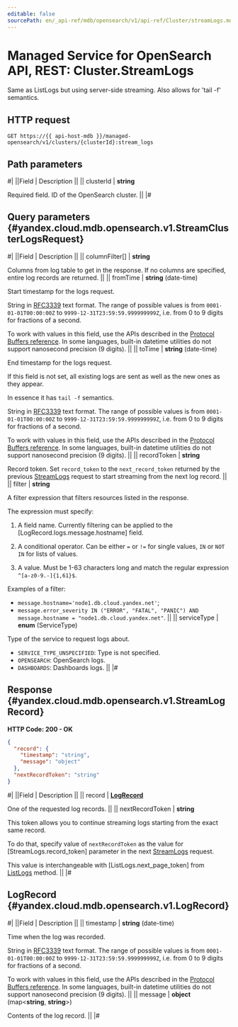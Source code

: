```yaml
---
editable: false
sourcePath: en/_api-ref/mdb/opensearch/v1/api-ref/Cluster/streamLogs.md
---
```


# Managed Service for OpenSearch API, REST: Cluster.StreamLogs

Same as ListLogs but using server-side streaming. Also allows for 'tail -f' semantics.

## HTTP request

```
GET https://{{ api-host-mdb }}/managed-opensearch/v1/clusters/{clusterId}:stream_logs
```

## Path parameters

#|
||Field | Description ||
|| clusterId | **string**

Required field. ID of the OpenSearch cluster. ||
|#

## Query parameters {#yandex.cloud.mdb.opensearch.v1.StreamClusterLogsRequest}

#|
||Field | Description ||
|| columnFilter[] | **string**

Columns from log table to get in the response.
If no columns are specified, entire log records are returned. ||
|| fromTime | **string** (date-time)

Start timestamp for the logs request.

String in [RFC3339](https://www.ietf.org/rfc/rfc3339.txt) text format. The range of possible values is from
`0001-01-01T00:00:00Z` to `9999-12-31T23:59:59.999999999Z`, i.e. from 0 to 9 digits for fractions of a second.

To work with values in this field, use the APIs described in the
[Protocol Buffers reference](https://developers.google.com/protocol-buffers/docs/reference/overview).
In some languages, built-in datetime utilities do not support nanosecond precision (9 digits). ||
|| toTime | **string** (date-time)

End timestamp for the logs request.

If this field is not set, all existing logs are sent as well as the new ones as they appear.

In essence it has `tail -f` semantics.

String in [RFC3339](https://www.ietf.org/rfc/rfc3339.txt) text format. The range of possible values is from
`0001-01-01T00:00:00Z` to `9999-12-31T23:59:59.999999999Z`, i.e. from 0 to 9 digits for fractions of a second.

To work with values in this field, use the APIs described in the
[Protocol Buffers reference](https://developers.google.com/protocol-buffers/docs/reference/overview).
In some languages, built-in datetime utilities do not support nanosecond precision (9 digits). ||
|| recordToken | **string**

Record token. Set `record_token` to the `next_record_token` returned by the previous [StreamLogs](#StreamLogs)
request to start streaming from the next log record. ||
|| filter | **string**

A filter expression that filters resources listed in the response.

The expression must specify:

1. A field name. Currently filtering can be applied to the [LogRecord.logs.message.hostname] field.

2. A conditional operator. Can be either `=` or `!=` for single values, `IN` or `NOT IN` for lists of values.

3. A value. Must be 1-63 characters long and match the regular expression `^[a-z0-9.-]{1,61}$`.

Examples of a filter:
* `message.hostname='node1.db.cloud.yandex.net'`;
* `message.error_severity IN ("ERROR", "FATAL", "PANIC") AND message.hostname = "node1.db.cloud.yandex.net"`. ||
|| serviceType | **enum** (ServiceType)

Type of the service to request logs about.

- `SERVICE_TYPE_UNSPECIFIED`: Type is not specified.
- `OPENSEARCH`: OpenSearch logs.
- `DASHBOARDS`: Dashboards logs. ||
|#

## Response {#yandex.cloud.mdb.opensearch.v1.StreamLogRecord}

**HTTP Code: 200 - OK**

```json
{
  "record": {
    "timestamp": "string",
    "message": "object"
  },
  "nextRecordToken": "string"
}
```

#|
||Field | Description ||
|| record | **[LogRecord](#yandex.cloud.mdb.opensearch.v1.LogRecord)**

One of the requested log records. ||
|| nextRecordToken | **string**

This token allows you to continue streaming logs starting from the exact same record.

To do that, specify value of `nextRecordToken` as the value for [StreamLogs.record_token] parameter in the next [StreamLogs](#StreamLogs) request.

This value is interchangeable with [ListLogs.next_page_token] from [ListLogs](/docs/managed-opensearch/api-ref/Cluster/listLogs#ListLogs) method. ||
|#

## LogRecord {#yandex.cloud.mdb.opensearch.v1.LogRecord}

#|
||Field | Description ||
|| timestamp | **string** (date-time)

Time when the log was recorded.

String in [RFC3339](https://www.ietf.org/rfc/rfc3339.txt) text format. The range of possible values is from
`0001-01-01T00:00:00Z` to `9999-12-31T23:59:59.999999999Z`, i.e. from 0 to 9 digits for fractions of a second.

To work with values in this field, use the APIs described in the
[Protocol Buffers reference](https://developers.google.com/protocol-buffers/docs/reference/overview).
In some languages, built-in datetime utilities do not support nanosecond precision (9 digits). ||
|| message | **object** (map<**string**, **string**>)

Contents of the log record. ||
|#
